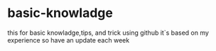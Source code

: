 # basic-knowladge
this for basic knowladge,tips, and trick  using github it`s based on my experience so have an update each week
